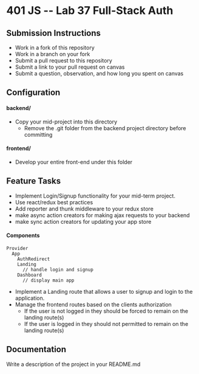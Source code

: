 # 401 JS --  Lab 37 Full-Stack Auth

## Submission Instructions
  * Work in a fork of this repository
  * Work in a branch on your fork
  * Submit a pull request to this repository
  * Submit a link to your pull request on canvas
  * Submit a question, observation, and how long you spent on canvas  

## Configuration  
#### backend/
* Copy your mid-project into this directory
  * Remove the .git folder from the backend project directory before committing
  
#### frontend/
* Develop your entire front-end under this folder
 
## Feature Tasks 
* Implement Login/Signup functionality for your mid-term project.
* Use react/redux best practices
* Add reporter and thunk middleware to your redux store
* make async action creators for making ajax requests to your backend
* make sync action creators for updating your app store

#### Components
```
Provider
  App
    AuthRedirect
    Landing
      // handle login and signup
    Dashboard
      // display main app
```

* Implement a Landing route that allows a user to signup and login to the application.
* Manage the frontend routes based on the clients authorization
  * If the user is not logged in they should be forced to remain on the landing route(s)
  * If the user is logged in they should not permitted to remain on the landing route(s)

##  Documentation  
Write a description of the project in your README.md
